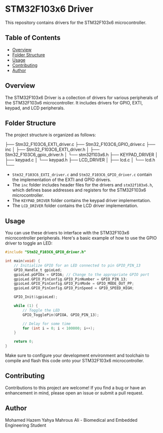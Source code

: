 # STM32F103x6 Driver

This repository contains drivers for the STM32F103x6 microcontroller.

## Table of Contents

- [Overview](#overview)
- [Folder Structure](#folder-structure)
- [Usage](#usage)
- [Contributing](#contributing)
- [Author](#author)

## Overview

The STM32F103x6 Driver is a collection of drivers for various peripherals of the STM32F103x6 microcontroller. It includes drivers for GPIO, EXTI, keypad, and LCD peripherals.

## Folder Structure

The project structure is organized as follows:

├── Stm32_F103C6_EXTI_driver.c
├── Stm32_F103C6_GPIO_driver.c
├── inc
│ ├── Stm32_F103C6_EXTI_driver.h
│ ├── Stm32_F103C6_gpio_driver.h
│ └── stm32f103x6.h
├── KEYPAD_DRIVER
│ ├── keypad.c
│ └── keypad.h
├──  LCD_DRIVER
│ ├── lcd.c
│ └── lcd.h
└──


- `Stm32_F103C6_EXTI_driver.c` and `Stm32_F103C6_GPIO_driver.c` contain the implementation of the EXTI and GPIO drivers.
- The `inc` folder includes header files for the drivers and `stm32f103x6.h`, which defines base addresses and registers for the STM32F103x6 microcontroller.
- The `KEYPAD_DRIVER` folder contains the keypad driver implementation.
- The `LCD_DRIVER` folder contains the LCD driver implementation.

## Usage

You can use these drivers to interface with the STM32F103x6 microcontroller peripherals. Here's a basic example of how to use the GPIO driver to toggle an LED:

```c
#include "Stm32_F103C6_GPIO_driver.h"

int main(void) {
    // Initialize GPIO for an LED connected to pin GPIO_PIN_13
    GPIO_Handle_t gpioLed;
    gpioLed.pGPIOx = GPIOA; // Change to the appropriate GPIO port
    gpioLed.GPIO_PinConfig.GPIO_PinNumber = GPIO_PIN_13;
    gpioLed.GPIO_PinConfig.GPIO_PinMode = GPIO_MODE_OUT_PP;
    gpioLed.GPIO_PinConfig.GPIO_PinSpeed = GPIO_SPEED_HIGH;

    GPIO_Init(&gpioLed);

    while (1) {
        // Toggle the LED
        GPIO_TogglePin(GPIOA, GPIO_PIN_13);

        // Delay for some time
        for (int i = 0; i < 100000; i++);
    }

    return 0;
}
```

Make sure to configure your development environment and toolchain to compile and flash this code onto your STM32F103x6 microcontroller.

## Contributing
Contributions to this project are welcome! If you find a bug or have an enhancement in mind, please open an issue or submit a pull request.

## Author
Mohamed Hazem Yahya Mahrous Ali - Biomedical and Embedded Engineering Student